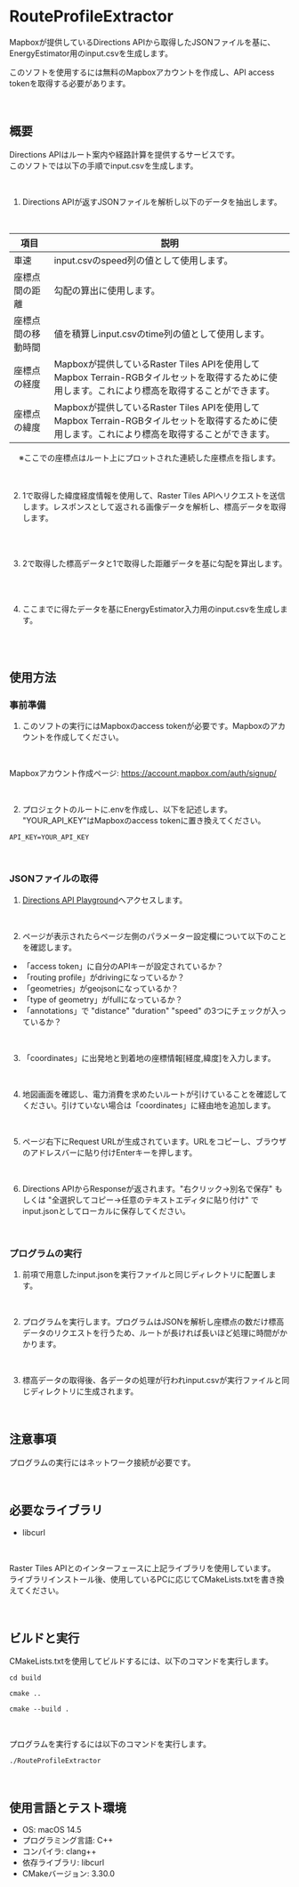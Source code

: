 # RouteProfileExtractor

Mapboxが提供しているDirections APIから取得したJSONファイルを基に、EnergyEstimator<link>用のinput.csvを生成します。  

このソフトを使用するには無料のMapboxアカウントを作成し、API access tokenを取得する必要があります。

<br>

## 概要

Directions APIはルート案内や経路計算を提供するサービスです。  
このソフトでは以下の手順でinput.csvを生成します。

<br>

1. Directions APIが返すJSONファイルを解析し以下のデータを抽出します。

<br>

| 項目        | 説明                       |
|------------|---------------------------|
| 車速       | input.csvのspeed列の値として使用します。 |
| 座標点間の距離 | 勾配の算出に使用します。　|
| 座標点間の移動時間 | 値を積算しinput.csvのtime列の値として使用します。|
| 座標点の経度 | Mapboxが提供しているRaster Tiles APIを使用してMapbox Terrain-RGBタイルセットを取得するために使用します。これにより標高を取得することができます。|
| 座標点の緯度 | Mapboxが提供しているRaster Tiles APIを使用してMapbox Terrain-RGBタイルセットを取得するために使用します。これにより標高を取得することができます。|

<div style="text-align: center;">
※ここでの座標点はルート上にプロットされた連続した座標点を指します。  
</div>
<br>
<br>

2. 1で取得した緯度経度情報を使用して、Raster Tiles APIへリクエストを送信します。レスポンスとして返される画像データを解析し、標高データを取得します。

<br>
<br>

3. 2で取得した標高データと1で取得した距離データを基に勾配を算出します。

<br>
<br>

4. ここまでに得たデータを基にEnergyEstimator入力用のinput.csvを生成します。

<br>
<br>

## 使用方法

### 事前準備

1. このソフトの実行にはMapboxのaccess tokenが必要です。Mapboxのアカウントを作成してください。

<br>

Mapboxアカウント作成ページ: <https://account.mapbox.com/auth/signup/>  

<br>


2. プロジェクトのルートに.envを作成し、以下を記述します。  
   "YOUR_API_KEY"はMapboxのaccess tokenに置き換えてください。
```
API_KEY=YOUR_API_KEY
```

<br>

### JSONファイルの取得

1. [Directions API Playground](https://docs.mapbox.com/playground/directions/)へアクセスします。

<br>

2. ページが表示されたらページ左側のパラメーター設定欄について以下のことを確認します。
   
* 「access token」に自分のAPIキーが設定されているか？
* 「routing profile」がdrivingになっているか？
* 「geometries」がgeojsonになっているか？
* 「type of geometry」がfullになっているか？
* 「annotations」で "distance" "duration" "speed" の3つにチェックが入っているか？

<br>

3. 「coordinates」に出発地と到着地の座標情報[経度,緯度]を入力します。

<br>

4. 地図画面を確認し、電力消費を求めたいルートが引けていることを確認してください。引けていない場合は「coordinates」に経由地を追加します。

<br>

5. ページ右下にRequest URLが生成されています。URLをコピーし、ブラウザのアドレスバーに貼り付けEnterキーを押します。

<br>

6. Directions APIからResponseが返されます。"右クリック→別名で保存" もしくは "全選択してコピー→任意のテキストエディタに貼り付け" でinput.jsonとしてローカルに保存してください。

<br>

### プログラムの実行

1. 前項で用意したinput.jsonを実行ファイルと同じディレクトリに配置します。 

<br>

2. プログラムを実行します。プログラムはJSONを解析し座標点の数だけ標高データのリクエストを行うため、ルートが長ければ長いほど処理に時間がかかります。

<br>

3. 標高データの取得後、各データの処理が行われinput.csvが実行ファイルと同じディレクトリに生成されます。

<br>

## 注意事項

プログラムの実行にはネットワーク接続が必要です。

<br>

## 必要なライブラリ
* libcurl

<br>

Raster Tiles APIとのインターフェースに上記ライブラリを使用しています。  
ライブラリインストール後、使用しているPCに応じてCMakeLists.txtを書き換えてください。

<br>

## ビルドと実行

CMakeLists.txtを使用してビルドするには、以下のコマンドを実行します。

```
cd build
```

```
cmake ..
```

```
cmake --build .
```

<br>

プログラムを実行するには以下のコマンドを実行します。
```
./RouteProfileExtractor
```

<br>

## 使用言語とテスト環境

* OS: macOS 14.5
* プログラミング言語: C++  
* コンパイラ: clang++  
* 依存ライブラリ: libcurl
* CMakeバージョン: 3.30.0
